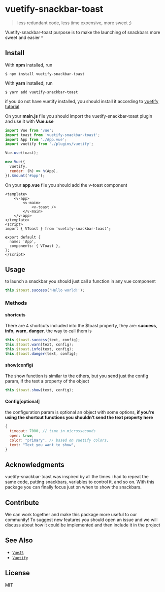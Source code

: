 # vuetify-snackbar-toast

> less redundant code, less time expensive, more sweet ;)

Vuetify-snackbar-toast purpose is to make the launching of snackbars more sweet and easier ^

## Install

With **npm** installed, run

```
$ npm install vuetify-snackbar-toast
```

With **yarn** installed, run

```
$ yarn add vuetify-snackbar-toast
```

if you do not have vuetify installed, you should install it according to [vuetify tutorial][1]

On your **main.js** file you should import the vuetify-snackbar-toast plugin and use it with **Vue.use**
```js
import Vue from 'vue';
import toast from 'vuetify-snackbar-toast';
import App from './App.vue';
import vuetify from './plugins/vuetify';

Vue.use(toast);

new Vue({
  vuetify,
  render: (h) => h(App),
}).$mount('#app');

```
On your **app.vue** file you should add the v-toast component
```vue
<template>
	<v-app>
		<v-main>
      		<v-toast />
    	</v-main>
	</v-app>
</template>
<script>
import { VToast } from 'vuetify-snackbar-toast';

export default {
  name: 'App',
  components: { VToast },
};
</script>

```
## Usage
to launch a snackbar you should just call a function in any vue component
```js
this.$toast.success('Hello world!');
```

### Methods
#### shortcuts
There are 4 shortcuts included into the $toast property, they are: **success**, **info**, **warn**, **danger**.
the way to call them is 
```js 
this.$toast.success(text, config);
this.$toast.warn(text, config);
this.$toast.info(text, config);
this.$toast.danger(text, config);
```
#### show(config)
The show function is similar to the others, but you send just the config param, if the text a property of the object
```js 
this.$toast.show(text, config);
```
#### Config[optional]
the configuration param is optional an object with some options, 
**if you're using the shortcut functions you shouldn't send the text property here**
```js
{
  timeout: 7000, // time in microsseconds
  open: true, 
  color: "primary", // based on vuetify colors,
  text: "Text you want to show",
}
```
## Acknowledgments

vuetify-snackbar-toast was inspired by all the times i had to repeat the same code, putting snackbars, variables to control it, and so on.
With this package you can finally focus just on when to show the snackbars.

## Contribute
We can work together and make this package more useful to our community! 
To suggest new features you should open an issue and we will discuss about how it could be implemented and then include it in the project
## See Also

- [`VueJS`](https://vuejs.org/)
- [`Vuetify`](https://vuetifyjs.com/en)

## License

MIT


[1]: https://vuetifyjs.com/en/getting-started/installation/#vue-ui-install "vuetify tutorial"